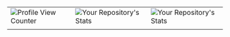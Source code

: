 

|   	|   	|   	|
|---	|---	|---	|
| ![Profile View Counter](https://komarev.com/ghpvc/?username=WilliBoelke)  	|  ![Your Repository's Stats](https://github-readme-stats.vercel.app/api?username=WilliBoelke&show_icons=true&theme=blue-green) 	| ![Your Repository's Stats](https://github-readme-stats.vercel.app/api/top-langs/?username=WilliBoelke&theme=blue-green)
  	|





<!--
**WilliBoelke/WilliBoelke** is a ✨ _special_ ✨ repository because its `README.md` (this file) appears on your GitHub profile.

Here are some ideas to get you started:

- 🔭 I’m currently working on ...
- 🌱 I’m currently learning ...
- 👯 I’m looking to collaborate on ...
- 🤔 I’m looking for help with ...
- 💬 Ask me about ...
- 📫 How to reach me: ...
- 😄 Pronouns: ...
- ⚡ Fun fact: ...
-->
